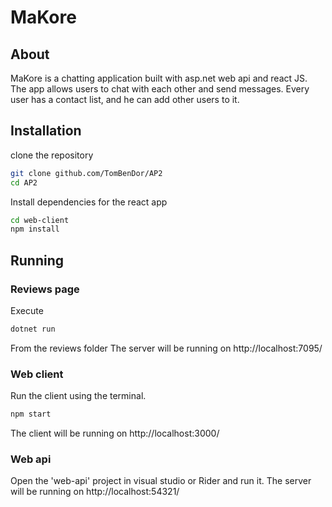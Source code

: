 # MaKore

## About
MaKore is a chatting application built with asp.net web api and react JS.
The app allows users to chat with each other and send messages.
Every user has a contact list, and he can add other users to it.


## Installation
clone the repository
```bash
git clone github.com/TomBenDor/AP2
cd AP2
```
Install dependencies for the react app
```bash
cd web-client
npm install
```

## Running
### Reviews page
Execute
```bash
dotnet run
```
From the reviews folder
The server will be running on http://localhost:7095/
### Web client
Run the client using the terminal.
```bash
npm start
```
The client will be running on http://localhost:3000/
### Web api
Open the 'web-api' project in visual studio or Rider and run it.
The server will be running on http://localhost:54321/
